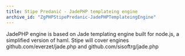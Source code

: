 ```yaml
---
title: Stipe Predanić - JadePHP templateing engine
archive_id: "ZgPHPStipePredanic-JadePHPTemplateingEngine"
---
```


JadePHP engine is based on Jade templating engine built for node.js, a simplified version of haml. Stipe will cover engines github.com/everzet/jade.php and github.com/sisoftrg/jade.php
